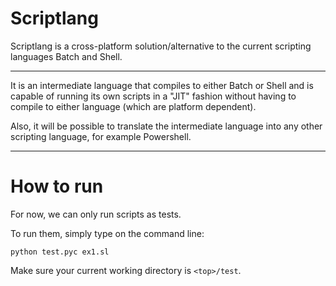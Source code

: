 # Scriptlang

Scriptlang is a cross-platform solution/alternative to the current scripting languages Batch and Shell.

___
It is an intermediate language that compiles to either Batch or Shell and is capable of running its own scripts in a "JIT" fashion without having to compile to either language (which are platform dependent).

Also, it will be possible to translate the intermediate language into any other scripting language, for example Powershell.
___
# How to run  

For now, we can only run scripts as tests.  

To run them, simply type on the command line:  

`python test.pyc ex1.sl`

Make sure your current working directory is `<top>/test`.
